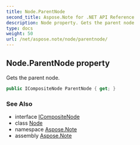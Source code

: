 ```yaml
---
title: Node.ParentNode
second_title: Aspose.Note for .NET API Reference
description: Node property. Gets the parent node
type: docs
weight: 50
url: /net/aspose.note/node/parentnode/
---
```

## Node.ParentNode property

Gets the parent node.

```csharp
public ICompositeNode ParentNode { get; }
```

### See Also

* interface [ICompositeNode](../../icompositenode/)
* class [Node](../)
* namespace [Aspose.Note](../../node/)
* assembly [Aspose.Note](../../../)


